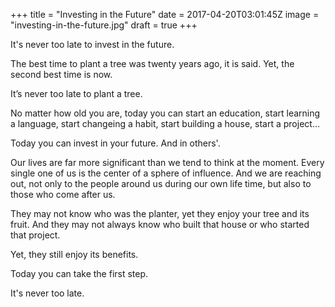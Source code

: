 +++
title = "Investing in the Future"
date = 2017-04-20T03:01:45Z
image = "investing-in-the-future.jpg"
draft = true
+++

It's never too late to invest in the future.

The best time to plant a tree was twenty years ago, it is said.
Yet, the second best time is now. 

It’s never too late to plant a tree.

No matter how old you are, today you can start an education, start learning a language, start changeing a habit, start building a house, start a project...

Today you can invest in your future. And in others'.

Our lives are far more significant than we tend to think at the moment. Every single one of us is the center of a sphere of influence. And we are reaching out, not only to the people around us during our own life time, but also to those who come after us.

They may not know who was the planter, yet they enjoy your tree and its fruit. And they may not always know who built that house or who started that project. 

Yet, they still enjoy its benefits.  

Today you can take the first step.

It's never too late.

